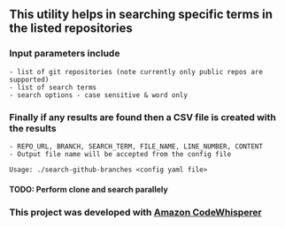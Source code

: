 ## This utility helps in searching specific terms in the listed repositories

### Input parameters include

    - list of git repositories (note currently only public repos are supported)
    - list of search terms
    - search options - case sensitive & word only

### Finally if any results are found then a CSV file is created with the results

    - REPO_URL, BRANCH, SEARCH_TERM, FILE_NAME, LINE_NUMBER, CONTENT
    - Output file name will be accepted from the config file

`Usage: ./search-github-branches <config yaml file>`

#### TODO: Perform clone and search parallely

### This project was developed with [Amazon CodeWhisperer](https://aws.amazon.com/codewhisperer/)
